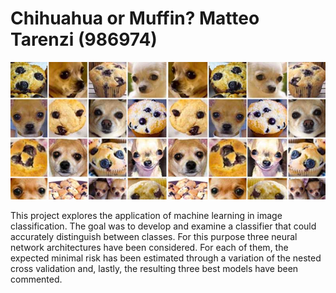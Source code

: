 # Chihuahua or Muffin?  Matteo Tarenzi (986974)

<p align="center">
  <img src="Images_github/Meme_2.jpeg">
</p>

This project explores the application of machine learning in image classification. The goal was to develop and examine a classifier that could accurately distinguish between classes. For this purpose three neural network architectures have been considered. For each of them, the expected minimal risk has been estimated through a variation of the nested cross validation and, lastly, the resulting three best models have been commented.
